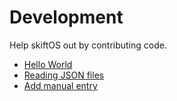 # Development

Help skiftOS out by contributing code.

* [Hello World](hello-world.md)
* [Reading JSON files](reading-json.md)
* [Add manual entry](add-manual-entry.md)
